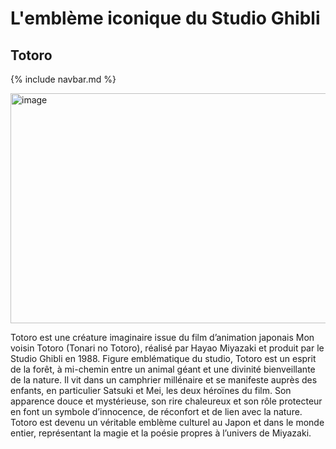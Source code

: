 # L'emblème iconique du Studio Ghibli
## Totoro

{% include navbar.md %}

<img width="664" height="368" alt="image" src="https://github.com/user-attachments/assets/fb85a6c6-aceb-40b0-b0a7-307cd8e3285e" />


Totoro est une créature imaginaire issue du film d’animation japonais Mon voisin Totoro (Tonari no Totoro), réalisé par Hayao Miyazaki et produit par le Studio Ghibli en 1988. Figure emblématique du studio, Totoro est un esprit de la forêt, à mi-chemin entre un animal géant et une divinité bienveillante de la nature. Il vit dans un camphrier millénaire et se manifeste auprès des enfants, en particulier Satsuki et Mei, les deux héroïnes du film. Son apparence douce et mystérieuse, son rire chaleureux et son rôle protecteur en font un symbole d’innocence, de réconfort et de lien avec la nature. Totoro est devenu un véritable emblème culturel au Japon et dans le monde entier, représentant la magie et la poésie propres à l’univers de Miyazaki.
